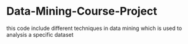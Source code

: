 # Data-Mining-Course-Project
this code include different techniques in data mining which is used to analysis a specific dataset
